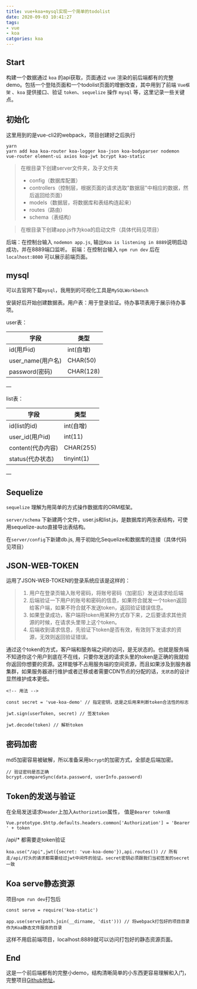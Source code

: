 ```yaml
---
title: vue+koa+mysql实现一个简单的todolist
date: 2020-09-03 10:41:27
tags: 
- vue
- koa
catgories: koa
---
```


## Start

构建一个数据通过 `koa` 的api获取，页面通过 `vue` 渲染的前后端都有的完整demo。包括一个登陆页面和一个todolist页面的增删改查，其中用到了前端 `Vue框架` 、`koa` 提供接口、验证 `token`、`sequelize` 操作 `mysql` 等，这里记录一些关键点。

<!-- more -->
## 初始化

这里用到的是vue-cli2的webpack，项目创建好之后执行
```
yarn 
yarn add koa koa-router koa-logger koa-json koa-bodyparser nodemon vue-router element-ui axios koa-jwt bcrypt kao-static
```
> 在根目录下创建server文件夹，及子文件夹
> - config（数据库配置）
> - controllers（控制层，根据页面的请求选取"数据层"中相应的数据，然后返回给页面）
> - models（数据层，将数据库和表结构连起来）
> - routes（路由）
> - schema（表结构）

> 在根目录下创建app.js作为koa的启动文件（具体代码见项目）

后端：在控制台输入 `nodemon app.js`, 输出`Koa is listening in 8889`说明启动成功，并在8889端口监听。
前端：在控制台输入 `npm run dev` 后在 `localhost:8080` 可以展示前端页面。


## mysql
可以去官网下载`mysql`，我用到的可视化工具是`MySQLWorkbench`

安装好后开始创建数据表。用户表：用于登录验证。待办事项表用于展示待办事项。

user表：

| 字段           | 类型                                                  |
| -------------- | ----------------------------------------------------- |
| id(用戶id) | int(自增)                                              |
| user_name(用户名)       | CHAR(50)            |
| password(密码)   | CHAR(128)                            |
—

list表：

| 字段           | 类型                                                  |
| -------------- | ----------------------------------------------------- |
| id(list的id) | int(自增)                                              |
| user_id(用户id)       | int(11)            |
| content(代办内容)    | CHAR(255)                            |
| status(代办状态)    | tinyint(1)                            |
—

## Sequelize
`sequelize` 理解为用简单的方式操作数据库的ORM框架。

`server/schema` 下新建两个文件，user.js和list.js，是数据库的两张表结构，可使用sequelize-auto直接导出表结构。

在`server/config`下新建db.js, 用于初始化Sequelize和数据库的连接（具体代码见项目）

## JSON-WEB-TOKEN
运用了JSON-WEB-TOKEN的登录系统应该是这样的：
> 1. 用户在登录页输入账号密码，将账号密码（加密后）发送请求给后端
> 2. 后端验证一下用户的账号和密码的信息，如果符合就发一个token返回给客户端，如果不符合就不发送token，返回验证错误信息。
> 3. 如果登录成功，客户端将token用某种方式存下来，之后要请求其他资源的时候，在请求头里带上这个token。
> 4. 后端收到请求信息，先验证下token是否有效，有效则下发请求的资源，无效则返回验证错误。

通过这个token的方式，客户端和服务端之间的访问，是无状态的。也就是服务端不知道你这个用户到底在不在线，只要你发送的请求头里的token是正确的我就给你返回你想要的资源。这样能够不占用服务端的空间资源，而且如果涉及到服务器集群，如果服务器进行维护或者迁移或者需要CDN节点的分配的话，`无状态`的设计显然维护成本更低。

```
<!-- 用法 -->

const secret = 'vue-koa-demo' // 指定密钥，这是之后用来判断token合法性的标志

jwt.sign(userToken, secret) // 签发token

jwt.decode(token) // 解析token
```

## 密码加密
md5加密容易被破解，所以准备采用`bcrypt`的加密方式，全部走后端加密。
```
// 验证密码是否正确
bcrypt.compareSync(data.password, userInfo.password)
```

## Token的发送与验证
在全局发送请求`Header`上加入`Authorization`属性， 值是`Bearer token值`
```
Vue.prototype.$http.defaults.headers.common['Authorization'] = 'Bearer ' + token
```
/api/* 都需要走token验证
```
koa.use("/api",jwt({secret: 'vue-koa-demo'}),api.routes()) // 所有走/api/打头的请求都需要经过jwt中间件的验证。secret密钥必须跟我们当初签发的secret一致
```

## Koa serve静态资源
项目`npm run dev`打包后
```
const serve = require('koa-static')

app.use(serve(path.join(__dirname, 'dist'))) // 将webpack打包好的项目目录作为Koa静态文件服务的目录
```
这样不用启前端项目，localhost:8889就可以访问打包好的静态资源页面。


## End
这是一个前后端都有的完整小demo，结构清晰简单的小东西更容易理解和入门，完整项目[Github地址](https://github.com/Yu-Lxy/Daily_practice/tree/master/koa)。